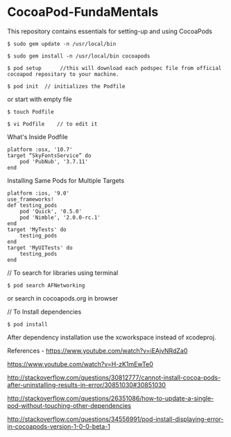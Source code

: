 # CocoaPod-FundaMentals
This repository contains essentials for setting-up and using CocoaPods

    $ sudo gem update -n /usr/local/bin

    $ sudo gem install -n /usr/local/bin cocoapods

    $ pod setup      //this will download each podspec file from official cocoapod repositary to your machine.

    $ pod init  // initializes the Podfile

or start with empty file

    $ touch Podfile

    $ vi Podfile    // to edit it

What's Inside Podfile

    platform :osx, '10.7'
    target “SkyFontsService” do
        pod 'PubNub', '3.7.11'
    end


Installing Same Pods for Multiple Targets

    platform :ios, '9.0'    
    use_frameworks!
    def testing_pods
        pod 'Quick', '0.5.0'
        pod 'Nimble', '2.0.0-rc.1'
    end
    target 'MyTests' do
        testing_pods
    end 
    target 'MyUITests' do
        testing_pods
    end

// To search for libraries using terminal

    $ pod search AFNetworking

or search in cocoapods.org in browser

// To Install dependencies 

    $ pod install

After dependency installation use the xcworkspace instead of xcodeproj. 

References -
https://www.youtube.com/watch?v=iEAjvNRdZa0

https://www.youtube.com/watch?v=H-zK1mEwTe0

http://stackoverflow.com/questions/30812777/cannot-install-cocoa-pods-after-uninstalling-results-in-error/30851030#30851030

http://stackoverflow.com/questions/26351086/how-to-update-a-single-pod-without-touching-other-dependencies

http://stackoverflow.com/questions/34556991/pod-install-displaying-error-in-cocoapods-version-1-0-0-beta-1


